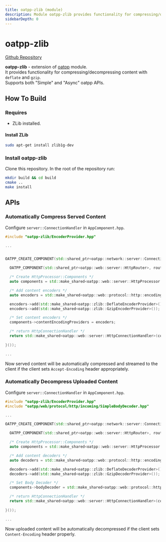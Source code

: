 ```yaml
---
title: oatpp-zlib (module)
description: Module oatpp-zlib provides functionality for compressing/decompressing content with deflate and gzip.
sidebarDepth: 0
---
```


# oatpp-zlib <seo/>

[Github Repository](https://github.com/oatpp/oatpp-zlib)

**oatpp-zlib** - extension of [oatpp](/docs/modules/oatpp/) module.  
It provides functionality for compressing/decompressing content with `deflate` and `gzip`.  
Supports both "Simple" and "Async" oatpp APIs.

## How To Build

### Requires

- ZLib installed.

#### Install ZLib

```bash
sudo apt-get install zlib1g-dev
```

### Install oatpp-zlib

Clone this repository. In the root of the repository run:

```bash
mkdir build && cd build
cmake ..
make install
```

## APIs

### Automatically Compress Served Content

Configure `server::ConnectionHandler` in `AppComponent.hpp`.

```cpp
#include "oatpp-zlib/EncoderProvider.hpp"

...


OATPP_CREATE_COMPONENT(std::shared_ptr<oatpp::network::server::ConnectionHandler>, serverConnectionHandler)([] {

  OATPP_COMPONENT(std::shared_ptr<oatpp::web::server::HttpRouter>, router); // get Router component

  /* Create HttpProcessor::Components */
  auto components = std::make_shared<oatpp::web::server::HttpProcessor::Components>(router);

  /* Add content encoders */
  auto encoders = std::make_shared<oatpp::web::protocol::http::encoding::ProviderCollection>();

  encoders->add(std::make_shared<oatpp::zlib::DeflateEncoderProvider>());
  encoders->add(std::make_shared<oatpp::zlib::GzipEncoderProvider>());

  /* Set content encoders */
  components->contentEncodingProviders = encoders;

  /* return HttpConnectionHandler */
  return std::make_shared<oatpp::web::server::HttpConnectionHandler>(components);
  
}());

...
```

Now served content will be automatically compressed and streamed to the client if the client sets `Accept-Encoding` header appropriately.

### Automatically Decompress Uploaded Content

Configure `server::ConnectionHandler` in `AppComponent.hpp`.

```cpp
#include "oatpp-zlib/EncoderProvider.hpp"
#include "oatpp/web/protocol/http/incoming/SimpleBodyDecoder.hpp"

...

OATPP_CREATE_COMPONENT(std::shared_ptr<oatpp::network::server::ConnectionHandler>, serverConnectionHandler)([] {

  OATPP_COMPONENT(std::shared_ptr<oatpp::web::server::HttpRouter>, router); // get Router component

  /* Create HttpProcessor::Components */
  auto components = std::make_shared<oatpp::web::server::HttpProcessor::Components>(router);

  /* Add content decoders */
  auto decoders = std::make_shared<oatpp::web::protocol::http::encoding::ProviderCollection>();

  decoders->add(std::make_shared<oatpp::zlib::DeflateDecoderProvider>());
  decoders->add(std::make_shared<oatpp::zlib::GzipDecoderProvider>());

  /* Set Body Decoder */
  components->bodyDecoder = std::make_shared<oatpp::web::protocol::http::incoming::SimpleBodyDecoder>(decoders);

  /* return HttpConnectionHandler */
  return std::make_shared<oatpp::web::server::HttpConnectionHandler>(components);
  
}());

...
```

Now uploaded content will be automatically decompressed if the client sets `Content-Encoding` header properly.
